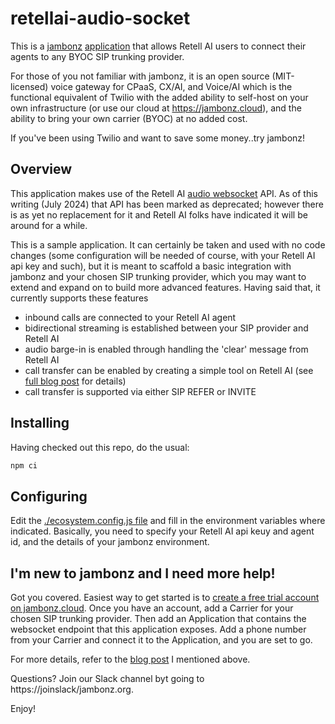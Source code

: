 # retellai-audio-socket

This is a [jambonz](https://jambonz.org) [application](https://www.jambonz.org/docs/webhooks/overview/) that allows Retell AI users to connect their agents to any BYOC SIP trunking provider. 

For those of you not familiar with jambonz, it is an open source (MIT-licensed) voice gateway for CPaaS, CX/AI, and Voice/AI which is the functional equivalent of Twilio with the added ability to self-host on your own infrastructure (or use our cloud at https://jambonz.cloud), and the ability to bring your own carrier (BYOC) at no added cost.  

If you've been using Twilio and want to save some money..try jambonz!

## Overview

This application makes use of the Retell AI [audio websocket](https://docs.retellai.com/api-references/audio-websocket) API.  As of this writing (July 2024) that API has been marked as deprecated; however there is as yet no replacement for it and Retell AI folks have indicated it will be around for a while.

This is a sample application.  It can certainly be taken and used with no code changes (some configuration will be needed of course, with your Retell AI api key and such), but it is meant to scaffold a basic integration with jambonz and your chosen SIP trunking provider, which you may want to extend and expand on to build more advanced features.  Having said that, it currently supports these features

- inbound calls are connected to your Retell AI agent
- bidirectional streaming is established between your SIP provider and Retell AI
- audio barge-in is enabled through handling the 'clear' message from Retell AI
- call transfer can be enabled by creating a simple tool on Retell AI (see [full blog post]() for details)
- call transfer is supported via either SIP REFER or INVITE

## Installing

Having checked out this repo, do the usual:
```bash
npm ci
```

## Configuring

Edit the [./ecosystem.config.js file](./ecosystem.config.js) and fill in the environment variables where indicated.  Basically, you need to specify your Retell AI api keuy and agent id, and the details of your jambonz environment.

## I'm new to jambonz and I need more help!

Got you covered.  Easiest way to get started is to [create a free trial account on jambonz.cloud](https://jambonz.cloud/register).  Once you have an account, add a Carrier for your chosen SIP trunking provider.  Then add an Application that contains the websocket endpoint that this application exposes.  Add a phone number from your Carrier and connect it to the Application, and you are set to go.

For more details, refer to the [blog post]() I mentioned above.

Questions?  Join our Slack channel byt going to https://joinslack/jambonz.org.

Enjoy!